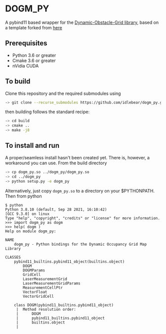 # DOGM_PY

A pybind11 based wrapper for the [Dynamic-Obstacle-Grid library](https://github.com/idlebear/dynamic-occupancy-grid-map), based on a template forked from [here](https://github.com/PWhiddy/pybind11-cuda)

## Prerequisites

* Python 3.6 or greater 
* Cmake 3.6 or greater 
* nVidia CUDA 

## To build 

Clone this repository and the required submodules using
```bash
-> git clone --recurse_submodules https://github.com/idlebear/dogm_py.git
```  
then building follows the standard recipe:
```bash
-> cd build
-> cmake ..
-> make -j8
```

## To install and run

A proper/seamless install hasn't been created yet.  There is, however, a workaround you can use.  From the build directory 
```bash
-> cp dogm_py.so ../dogm_py/dogm_py.so
-> cd ../dogm_py
-> python setup.py -e dogm_py
```
Alternatively, just copy `dogm_py.so` to a directory on your $PYTHONPATH.  Then from python
```
$ python
Python 3.8.10 (default, Sep 28 2021, 16:10:42) 
[GCC 9.3.0] on linux
Type "help", "copyright", "credits" or "license" for more information.
>>> import dogm_py as dogm
>>> help( dogm )
Help on module dogm_py:

NAME
    dogm_py - Python bindings for the Dynamic Occupancy Grid Map Library

CLASSES
    pybind11_builtins.pybind11_object(builtins.object)
        DOGM
        DOGMParams
        GridCell
        LaserMeasurementGrid
        LaserMeasurementGridParams
        MeasurementCellPtr
        VectorFloat
        VectorGridCell
    
    class DOGM(pybind11_builtins.pybind11_object)
     |  Method resolution order:
     |      DOGM
     |      pybind11_builtins.pybind11_object
     |      builtins.object
     |  
```
